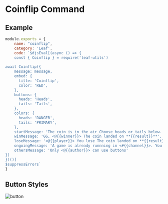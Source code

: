 # Coinflip Command

## Example
```js
module.exports = {
    name: "coinflip",
    category: 'Leaf',
    code: `$djsEval[(async () => {
    const { Coinflip } = require('leaf-utils')
      
await Coinflip({
    message: message,
    embed: {
      title: 'Coinflip',
      color: 'RED',
    },
    buttons: {
      heads: 'Heads',
      tails: 'Tails',
    },
    colors: {
      heads: 'DANGER',
      tails: 'PRIMARY',
    },
    startMessage: 'The coin is in the air Choose heads or tails below.',
    winMessage: 'GG, <@{{winner}}> The coin landed on **{{result}}**',
    loseMessage: '<@{{player}}> You lose The coin landed on **{{result}}**',
    ongoingMessage: 'A game is already runnning in <#{{channel}}>. You cant start a new one',
    othersMessage: 'Only <@{{author}}> can use buttons'
})
})()]
$suppressErrors`
}
```

## Button Styles
![button](https://user-images.githubusercontent.com/70775569/136095482-f0a34325-bf48-41a1-ada0-45c46e448d3e.jpg)


